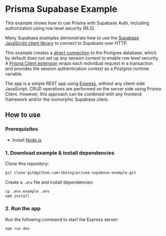 # Prisma Supabase Example

This example shows how to use Prisma with Supabase Auth, including authorization using row level security (RLS).

Many Supabase examples demonstrate how to use the [Supabase JavaScript client library](https://github.com/supabase/supabase-js) to connect to Supabase over HTTP.

This example creates a [direct connection](https://supabase.com/docs/guides/database/connecting-to-postgres#types-of-connection) to the Postgres database, which by default does not set up any session context to enable row level security. A [Prisma Client extension](https://www.prisma.io/docs/concepts/components/prisma-client/client-extensions) wraps each individual request in a transaction and provides the session authentication context as a Postgres runtime variable.

The app is a simple REST app using [Express](https://expressjs.com/), without any client-side JavaScript. CRUD operations are performed on the server side using Prisma Client. However, this approach can be combined with any frontend framework and/or the isomorphic Supabase client.

## How to use

### Prerequisites

- Install [Node.js](https://nodejs.org/en/download/)

### 1. Download example & install dependencies

Clone this repository:

```sh
git clone git@github.com:sbking/prisma-supabase-example.git
```

Create a `.env` file and install dependencies:

```sh
cp .env.example .env
npm install
```

### 2. Run the app

Run the following command to start the Express server:

```sh
npm run dev
```
